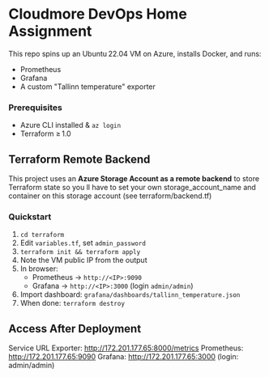 # Cloudmore DevOps Home Assignment

This repo spins up an Ubuntu 22.04 VM on Azure, installs Docker, and runs:
- Prometheus
- Grafana
- A custom "Tallinn temperature" exporter

### Prerequisites

- Azure CLI installed & `az login`
- Terraform ≥ 1.0

## Terraform Remote Backend

This project uses an **Azure Storage Account as a remote backend** to store Terraform state so you ll have to set your own storage_account_name and container on this storage account (see terraform/backend.tf)

### Quickstart

1. `cd terraform`
2. Edit `variables.tf`, set `admin_password`
3. `terraform init && terraform apply`
4. Note the VM public IP from the output
5. In browser:
   - Prometheus → `http://<IP>:9090`
   - Grafana → `http://<IP>:3000` (login `admin/admin`)
6. Import dashboard: `grafana/dashboards/tallinn_temperature.json`
7. When done: `terraform destroy`

## Access After Deployment

Service	URL
Exporter: 	http://172.201.177.65:8000/metrics
Prometheus:	http://172.201.177.65:9090
Grafana:	   http://172.201.177.65:3000 (login: admin/admin)